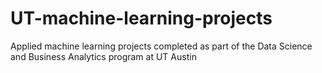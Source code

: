 # UT-machine-learning-projects
Applied machine learning projects completed as part of the Data Science and Business Analytics program at UT Austin

